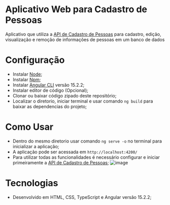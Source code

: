 # Aplicativo Web para Cadastro de Pessoas
Aplicativo que utiliza a [API de Cadastro de Pessoas](https://github.com/brunosas88/cadastro-pessoa-api) para cadastro, edição, visualização e remoção de informações de pessoas em um banco de dados

# Configuração
  * Instalar [Node](https://nodejs.org/en);
  * Instalar [Npm](https://docs.npmjs.com/downloading-and-installing-node-js-and-npm);
  * Instalar [Angular CLI](https://github.com/angular/angular-cli) versão 15.2.2;
  * Instalar editor de código (Opcional);
  * Clonar ou baixar código zipado deste repositório;
  * Localizar o diretorio, iniciar terminal e usar comando ```ng build``` para baixar as dependencias do projeto;

# Como Usar
  * Dentro do mesmo diretorio usar comando ```ng serve -o``` no terminal para inicializar a aplicação;
  * A aplicação pode ser acessada em `http://localhost:4200/`
  * Para utilizar todas as funcionalidades é necessário configurar e iniciar primeiramente a [API de Cadastro de Pessoas](https://github.com/brunosas88/cadastro-pessoa-api);
  ![image](https://user-images.githubusercontent.com/48768035/226212595-158b1aff-e812-4b55-b2ff-3a2bd417c441.png)

# Tecnologias
  * Desenvolvido em HTML, CSS, TypeScript e Angular versão 15.2.2;



